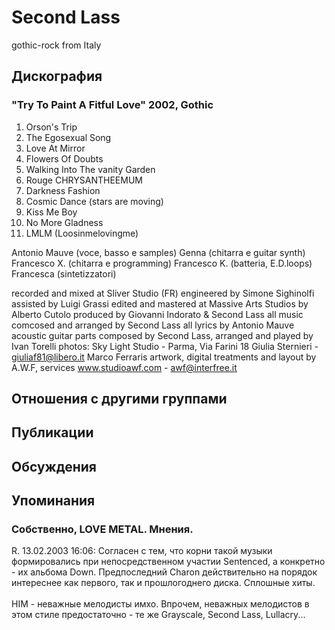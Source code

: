 # Second Lass

gothic-rock from Italy

## Дискография

### "Try To Paint A Fitful Love" 2002, Gothic

01. Orson's Trip
02. The Egosexual Song
03. Love At Mirror
04. Flowers Of Doubts
05. Walking Into The vanity Garden
06. Rouge
CHRYSANTHEEMUM
07. Darkness Fashion
08. Cosmic Dance (stars are moving)
09. Kiss Me Boy
10. No More Gladness
11. LMLM (Loosinmelovingme)

Antonio Mauve (voce, basso e samples)
Genna (chitarra e guitar synth)
Francesco X. (chitarra e programming)
Francesco K. (batteria, E.D.loops)
Francesca (sintetizzatori)

recorded and mixed at Sliver Studio (FR)
engineered by Simone Sighinolfi
assisted by Luigi Grassi
edited and mastered at Massive Arts Studios by
Alberto Cutolo
produced by Giovanni Indorato & Second Lass
all music comcosed and arranged by Second Lass
all lyrics by Antonio Mauve
acoustic guitar parts composed by Second Lass,
arranged and played by Ivan Torelli
photos:
Sky Light Studio - Parma, Via Farini 18
Giulia Sternieri - giuliaf81@libero.it
Marco Ferraris
artwork, digital treatments and layout by A.W.F,
services www.studioawf.com - awf@interfree.it



## Отношения с другими группами


## Публикации


## Обсуждения


## Упоминания

### Собственно, LOVE METAL. Мнения.

R. 13.02.2003 16:06:
Согласен с тем, что корни такой музыки формировались при непосредственном участии Sentenced, а конкретно - их альбома Down. Предпоследний Charon действительно на порядок интереснее как первого, так и прошлогоднего диска. Сплошные хиты.<BR><BR>HIM - неважные мелодисты имхо. Впрочем, неважных мелодистов в этом стиле предостаточно - те же Grayscale, Second Lass, Lullacry...

